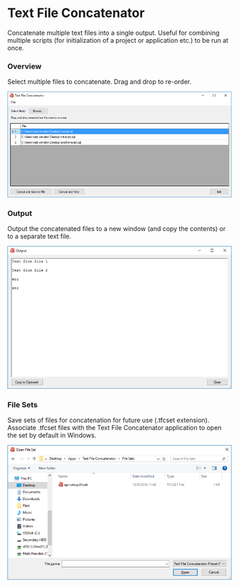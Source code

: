 # Text File Concatenator

Concatenate multiple text files into a single output. Useful for combining multiple scripts (for initialization of a project or application etc.) to be run at once.

### Overview

Select multiple files to concatenate. Drag and drop to re-order.

![Main form](/Images/3_main-form.png)

### Output

Output the concatenated files to a new window (and copy the contents) or to a separate text file.

![Output](/Images/2_output.png)

### File Sets

Save sets of files for concatenation for future use (.tfcset extension). Associate .tfcset files with the Text File Concatenator application to open the set by default in Windows.

![Output](/Images/1_file-set.png)

